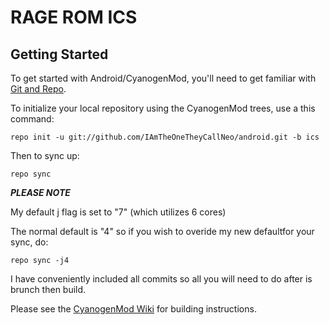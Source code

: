 RAGE ROM ICS
===========

Getting Started
---------------

To get started with Android/CyanogenMod, you'll need to get
familiar with [Git and Repo](http://source.android.com/download/using-repo).

To initialize your local repository using the CyanogenMod trees, use a this command:

    repo init -u git://github.com/IAmTheOneTheyCallNeo/android.git -b ics

Then to sync up:

    repo sync

***PLEASE NOTE***

My default j flag is set to "7" (which utilizes 6 cores)

The normal default is "4" so if you wish to overide my new defaultfor your sync, do:

    repo sync -j4

I have conveniently included all commits so all you will need to do after is brunch then build.

Please see the [CyanogenMod Wiki](http://wiki.cyanogenmod.com/) for building instructions.